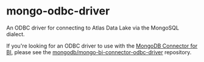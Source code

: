 # mongo-odbc-driver

An ODBC driver for connecting to Atlas Data Lake via the MongoSQL dialect.

If you're looking for an ODBC driver to use with the [MongoDB
Connector for BI](https://docs.mongodb.com/bi-connector/current/),
please see the
[mongodb/mongo-bi-connector-odbc-driver](https://github.com/mongodb/mongo-bi-connector-odbc-driver)
repository.
